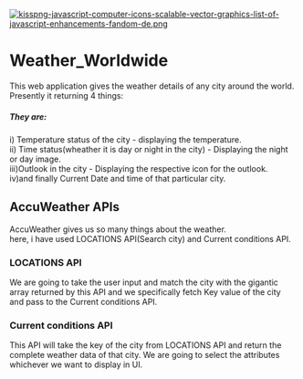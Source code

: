 [![kisspng-javascript-computer-icons-scalable-vector-graphics-list-of-javascript-enhancements-fandom-de.png](https://i.postimg.cc/T16QHjv7/kisspng-javascript-computer-icons-scalable-vector-graphics-list-of-javascript-enhancements-fandom-de.png)](https://javascript.com)

# Weather_Worldwide
This web application gives the weather details of any city around the world. </br>
Presently it returning 4 things:

##### They are:
i) Temperature status of the city - displaying the temperature. </br>
ii) Time status(wheather it is day or night in the city) - Displaying the night or day image. </br>
iii)Outlook in the city - Displaying the respective icon for the outlook. </br>
iv)and finally Current Date and time of that particular city. </br>

## AccuWeather APIs
AccuWeather gives us so many things about the weather. </br>
here, i have used LOCATIONS API(Search city) and Current conditions API. </br>

### LOCATIONS API
We are going to take the user input and match the city with the gigantic array returned by this API and we specifically fetch Key value of the city and pass to the Current conditions API.

### Current conditions API
This API will take the key of the city from LOCATIONS API and return the complete weather data of that city. We are going to select the attributes whichever we want to display in UI.
